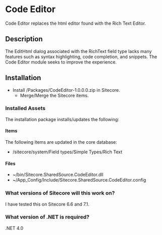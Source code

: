 # Code Editor

Code Editor replaces the html editor found with the Rich Text Editor.

## Description

The EditHtml dialog associated with the RichText field type lacks many 
features such as syntax highlighting, code completion, and snippets. The 
Code Editor module seeks to improve the experience.

## Installation

- Install /Packages/CodeEditor-1.0.0.0.zip in Sitecore.
	- Merge/Merge the Sitecore items.

### Installed Assets

The installation package installs/updates the following:

#### Items

The following items are updated in the core database:
 
* /sitecore/system/Field types/Simple Types/Rich Text

#### Files

* ~/bin/Sitecore.SharedSource.CodeEditor.dll
* ~/App_Config/Include/Sitecore.SharedSource.CodeEditor.config
 
### What versions of Sitecore will this work on?

I have tested this on Sitecore 6.6 and 7.1.

### What version of .NET is required?

.NET 4.0